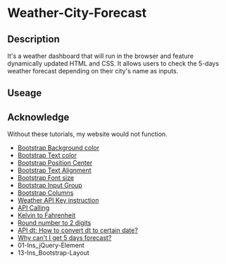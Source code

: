 # Weather-City-Forecast

## Description
It's a weather dashboard that will run in the browser and feature dynamically updated HTML and CSS. It allows users to check the 5-days weather forecast depending on their city's name as inputs.

## Useage


## Acknowledge
Without these tutorials, my website would not function.

* [Bootstrap Background color](https://getbootstrap.com/docs/5.3/utilities/background/#background-color)
* [Bootstrap Text color](https://getbootstrap.com/docs/5.3/utilities/colors/)
* [Bootstrap Position Center](https://getbootstrap.com/docs/5.3/utilities/position/#center-elements)
* [Bootstrap Text Alignment](https://getbootstrap.com/docs/5.3/components/card/#text-alignment)
* [Bootstrap Font size](https://getbootstrap.com/docs/5.3/utilities/text/#font-size)
* [Bootstrap Input Group](https://getbootstrap.com/docs/5.3/forms/input-group/#basic-example)
* [Bootstrap Columns](https://getbootstrap.com/docs/5.3/layout/columns/)
* [Weather API Key instruction](https://coding-boot-camp.github.io/full-stack/apis/how-to-use-api-keys)
* [API Calling](https://openweathermap.org/current#name)
* [Kelvin to Fahrenheit](https://www.w3schools.com/howto/howto_js_temperature_converter.asp)
* [Round number to 2 digits](https://timmousk.com/blog/javascript-round-to-2-decimal-places/)
* [API dt: How to convert dt to certain date?](https://stackoverflow.com/questions/65746475/how-to-get-data-info-from-openweathermap-api-dt)
* [Why can't I get 5 days forecast?](https://stackoverflow.com/questions/63222396/5-day-weather-forecast-on-openweathermap-not-giving-expected-result)
* 01-Ins_jQuery-Element
* 13-Ins_Bootstrap-Layout